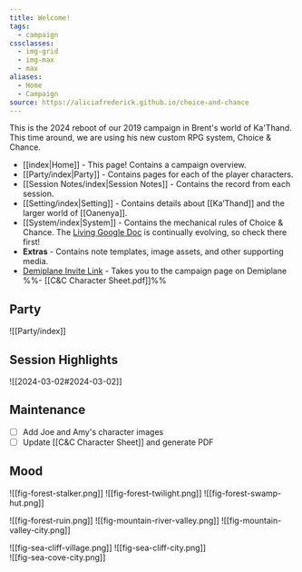 ```yaml
---
title: Welcome!
tags:
  - campaign
cssclasses:
  - img-grid
  - img-max
  - max
aliases:
  - Home
  - Campaign
source: https://aliciafrederick.github.io/choice-and-chance
---
```

This is the 2024 reboot of our 2019 campaign in Brent's world of Ka'Thand. This time around, we are using his new custom RPG system, Choice & Chance. 

- [[index|Home]] - This page! Contains a campaign overview. 
- [[Party/index|Party]] - Contains pages for each of the player characters. 
- [[Session Notes/index|Session Notes]] - Contains the record from each session. 
- [[Setting/index|Setting]] - Contains details about [[Ka’Thand]] and the larger world of [[Oanenya]]. 
- [[System/index|System]] - Contains the mechanical rules of Choice & Chance. The [Living Google Doc](https://docs.google.com/document/d/1AFUSyEgLVVTTq5rTqS7DSrYVwWzT3wF4DFqBILeWqtE/edit#heading=h.fvhadisoat29) is continually evolving, so check there first!
- **Extras** - Contains note templates, image assets, and other supporting media. 
- [Demiplane Invite Link](https://app.demiplane.com/share/VRI272P?utm_source=demiplane&utm_medium=share&utm_campaign=238537) - Takes you to the campaign page on Demiplane
%%- [[C&C Character Sheet.pdf]]%% 

## Party 

![[Party/index]] 

## Session Highlights

![[2024-03-02#2024-03-02]]  

## Maintenance

- [ ] Add Joe and Amy's character images
- [ ] Update [[C&C Character Sheet]] and generate PDF  

## Mood

![[fig-forest-stalker.png]] 
![[fig-forest-twilight.png]] 
![[fig-forest-swamp-hut.png]] 

![[fig-forest-ruin.png]] 
![[fig-mountain-river-valley.png]] 
![[fig-mountain-valley-city.png]] 

![[fig-sea-cliff-village.png]] 
![[fig-sea-cliff-city.png]]  
![[fig-sea-cove-city.png]] 



